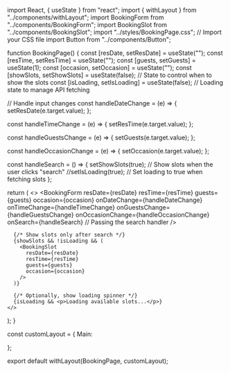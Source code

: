 import React, { useState } from "react";
import { withLayout } from "../components/withLayout"; 
import BookingForm from "../components/BookingForm"; 
import BookingSlot from "../components/BookingSlot";
import "../styles/BookingPage.css"; // Import your CSS file
import Button from "../components/Button"; 


function BookingPage() {
  const [resDate, setResDate] = useState("");
  const [resTime, setResTime] = useState("");
  const [guests, setGuests] = useState(1);
  const [occasion, setOccasion] = useState("");
  const [showSlots, setShowSlots] = useState(false);  // State to control when to show the slots
  const [isLoading, setIsLoading] = useState(false);  // Loading state to manage API fetching

  // Handle input changes
  const handleDateChange = (e) => {
    setResDate(e.target.value);
  };

  const handleTimeChange = (e) => {
    setResTime(e.target.value);
  };

  const handleGuestsChange = (e) => {
    setGuests(e.target.value);
  };

  const handleOccasionChange = (e) => {
    setOccasion(e.target.value);
  };

  const handleSearch = () => {
    setShowSlots(true);  // Show slots when the user clicks "search"
    //setIsLoading(true);  // Set loading to true when fetching slots
  };

  return (
    <>
      <BookingForm
        resDate={resDate}
        resTime={resTime}
        guests={guests}
        occasion={occasion}
        onDateChange={handleDateChange}
        onTimeChange={handleTimeChange}
        onGuestsChange={handleGuestsChange}
        onOccasionChange={handleOccasionChange}
        onSearch={handleSearch} // Passing the search handler
      />
      
      {/* Show slots only after search */}
      {showSlots && !isLoading && (
        <BookingSlot
          resDate={resDate}
          resTime={resTime}
          guests={guests}
          occasion={occasion}
        />
      )}

      {/* Optionally, show loading spinner */}
      {isLoading && <p>Loading available slots...</p>}
    </>
  );
}

const customLayout = {
  Main: <div />
};

export default withLayout(BookingPage, customLayout);